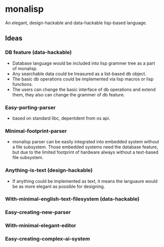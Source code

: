 # monalisp
An elegant, design-hackable and data-hackable lisp-based language.


## Ideas
### DB feature (data-hackable)
- Database language would be included into lisp grammer tree as a part of monalisp.
- Any searchable data could be treasured as a list-based db object.
- The basic db operations could be implemented via lisp macros or lisp functions.
- The users can change the basic interface of db operations and extend them, they also can change the grammer of db feature.

### Easy-porting-parser
- based on standard libc, depentdent from os api.

### Minimal-footprint-parser
- monalisp parser can be easily integrated into embedded system without a file subsystem.
Those embedded systems need the database feature, but due to the limited footprint of hardware always without a text-based file subsystem.

### Anything-is-text (design-hackable)
- If anything could be implemented as text, it means the languaure would be as more elegant as possible for designing. 

### With-minimal-english-text-filesystem (data-hackable)

### Easy-creating-new-parser

### With-minimal-elegant-editor

### Easy-creating-complex-ai-system

